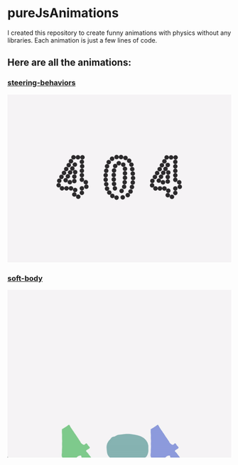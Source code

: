 # pureJsAnimations

I created this repository to create funny animations with physics without any libraries. Each animation is just a few lines of code.

## Here are all the animations:

### [steering-behaviors](https://pyotrpopov443.github.io/steering-behaviors/)

![steering behaviors demo](https://github.com/pyotrpopov443/pureJsAnimations/blob/master/steering.gif "steering behaviors demo")


### [soft-body](https://pyotrpopov443.github.io/soft-body/)

![soft body demo](https://github.com/pyotrpopov443/pureJsAnimations/blob/master/softbody.gif "soft body demo")
